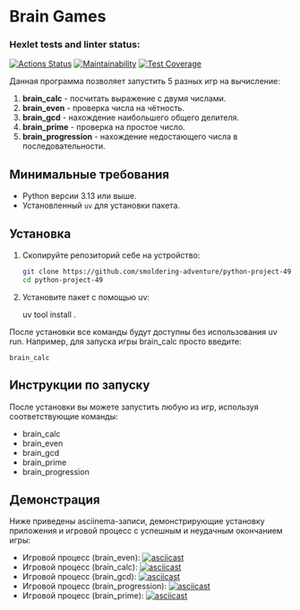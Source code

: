 # Brain Games

### Hexlet tests and linter status:
[![Actions Status](https://github.com/smoldering-adventure/python-project-49/actions/workflows/hexlet-check.yml/badge.svg)](https://github.com/smoldering-adventure/python-project-49/actions)
[![Maintainability](https://api.codeclimate.com/v1/badges/764cbd6f57389cef7887/maintainability)](https://codeclimate.com/github/smoldering-adventure/python-project-49/maintainability)
[![Test Coverage](https://api.codeclimate.com/v1/badges/764cbd6f57389cef7887/test_coverage)](https://codeclimate.com/github/smoldering-adventure/python-project-49/test_coverage)

Данная программа позволяет запустить 5 разных игр на вычисление:

1. **brain_calc** - посчитать выражение с двумя числами.
2. **brain_even** - проверка числа на чётность.
3. **brain_gcd** - нахождение наибольшего общего делителя.
4. **brain_prime** - проверка на простое число.
5. **brain_progression** - нахождение недостающего числа в последовательности.

## Минимальные требования

- Python версии 3.13 или выше.
- Установленный `uv` для установки пакета.

## Установка

1. Скопируйте репозиторий себе на устройство:

   ```bash
   git clone https://github.com/smoldering-adventure/python-project-49.git
   cd python-project-49
   
2. Установите пакет с помощью uv:

    uv tool install .

После установки все команды будут доступны без использования uv run. Например, для запуска игры brain_calc просто введите:

    brain_calc

## Инструкции по запуску
После установки вы можете запустить любую из игр, используя соответствующие команды:

* brain_calc
* brain_even
* brain_gcd
* brain_prime
* brain_progression

## Демонстрация
Ниже приведены asciinema-записи, демонстрирующие установку приложения и игровой процесс с успешным и неудачным окончанием игры:

* Игровой процесс (brain_even):
[![asciicast](https://asciinema.org/a/UYgZdcLOkkKG59htOhuJXf2UI.svg)](https://asciinema.org/a/UYgZdcLOkkKG59htOhuJXf2UI)
* Игровой процесс (brain_calc):
[![asciicast](https://asciinema.org/a/vsIWUQtPP7RXlZ4YJQG2eiKJ6.svg)](https://asciinema.org/a/vsIWUQtPP7RXlZ4YJQG2eiKJ6)
* Игровой процесс (brain_gcd):
[![asciicast](https://asciinema.org/a/RTWMpxxKkuvybYJAGYzBYJeFw.svg)](https://asciinema.org/a/RTWMpxxKkuvybYJAGYzBYJeFw)
* Игровой процесс (brain_progression):
[![asciicast](https://asciinema.org/a/ePFzXLkx1YlRkv76gdKV02tr7.svg)](https://asciinema.org/a/ePFzXLkx1YlRkv76gdKV02tr7)
* Игровой процесс (brain_prime):
[![asciicast](https://asciinema.org/a/9CqasuWhiKndllXvGtjqwZdzH.svg)](https://asciinema.org/a/9CqasuWhiKndllXvGtjqwZdzH)